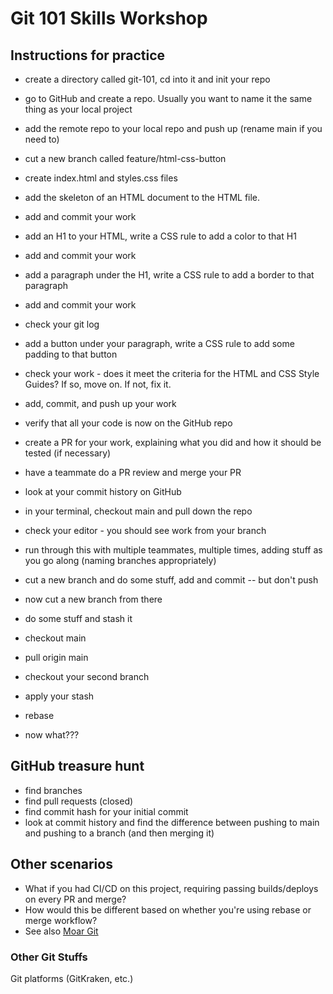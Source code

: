 # Git 101 Skills Workshop

## Instructions for practice
* create a directory called git-101, cd into it and init your repo
* go to GitHub and create a repo. Usually you want to name it the same thing as your local project
* add the remote repo to your local repo and push up (rename main if you need to)
* cut a new branch called feature/html-css-button
* create index.html and styles.css files
* add the skeleton of an HTML document to the HTML file.
* add and commit your work
* add an H1 to your HTML, write a CSS rule to add a color to that H1
* add and commit your work
* add a paragraph under the H1, write a CSS rule to add a border to that paragraph
* add and commit your work
* check your git log
* add a button under your paragraph, write a CSS rule to add some padding to that button
* check your work - does it meet the criteria for the HTML and CSS Style Guides? If so, move on. If not, fix it.
* add, commit, and push up your work
* verify that all your code is now on the GitHub repo
* create a PR for your work, explaining what you did and how it should be tested (if necessary)
* have a teammate do a PR review and merge your PR
* look at your commit history on GitHub
* in your terminal, checkout main and pull down the repo
* check your editor - you should see work from your branch
* run through this with multiple teammates, multiple times, adding stuff as you go along (naming branches appropriately)

* cut a new branch and do some stuff, add and commit -- but don't push
* now cut a new branch from there
* do some stuff and stash it
* checkout main
* pull origin main
* checkout your second branch
* apply your stash
* rebase
* now what???

## GitHub treasure hunt
* find branches
* find pull requests (closed)
* find commit hash for your initial commit
* look at commit history and find the difference between pushing to main and pushing to a branch (and then merging it)


## Other scenarios
* What if you had CI/CD on this project, requiring passing builds/deploys on every PR and merge?
* How would this be different based on whether you're using rebase or merge workflow?
* See also [Moar Git](MORE.md)

### Other Git Stuffs
Git platforms (GitKraken, etc.)

